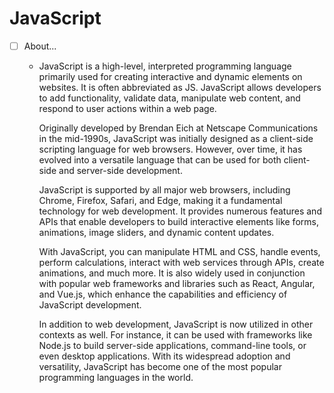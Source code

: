 # JavaScript
  - [ ] About...
    - JavaScript is a high-level, interpreted programming language primarily used for creating interactive and dynamic elements on websites. It is often abbreviated as JS. JavaScript allows developers to add functionality, validate data, manipulate web content, and respond to user actions within a web page.

      Originally developed by Brendan Eich at Netscape Communications in the mid-1990s, JavaScript was initially designed as a client-side scripting language for web browsers. However, over time, it has evolved into a versatile language that can be used for both client-side and server-side development.

      JavaScript is supported by all major web browsers, including Chrome, Firefox, Safari, and Edge, making it a fundamental technology for web development. It provides numerous features and APIs that enable developers to build interactive elements like forms, animations, image sliders, and dynamic content updates.

      With JavaScript, you can manipulate HTML and CSS, handle events, perform calculations, interact with web services through APIs, create animations, and much more. It is also widely used in conjunction with popular web frameworks and libraries such as React, Angular, and Vue.js, which enhance the capabilities and efficiency of JavaScript development.

      In addition to web development, JavaScript is now utilized in other contexts as well. For instance, it can be used with frameworks like Node.js to build server-side applications, command-line tools, or even desktop applications. With its widespread adoption and versatility, JavaScript has become one of the most popular programming languages in the world.